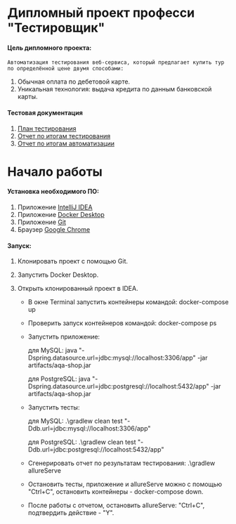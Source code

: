 # Дипломный проект професси "Тестировщик"

#### Цель дипломного проекта:

    Автоматизация тестирования веб-сервиса, который предлагает купить тур по определённой цене двумя способами:

1. Обычная оплата по дебетовой карте.
1. Уникальная технология: выдача кредита по данным банковской карты.

#### Тестовая документация

1. [План тестирования](https://github.com/Dimonstratos/QADiplom/blob/main/Documents/Plan.md)
1. [Отчет по итогам тестирования](https://github.com/Dimonstratos/QADiplom/blob/main/Documents/Report.md)
1. [Отчет по итогам автоматизации](https://github.com/Dimonstratos/QADiplom/blob/main/Documents/Summary.md)

# Начало работы

#### Установка необходимого ПО:
1. Приложение [IntelliJ IDEA](https://www.jetbrains.com/ru-ru/idea/)
1. Приложение [Docker Desktop](https://www.docker.com/products/docker-desktop/)
1. Приложение [Git](https://gitforwindows.org/)
1. Браузер [Google Chrome](https://www.google.ru/intl/ru/chrome/browser-tools/)

#### Запуск:
1. Клонировать проект с помощью Git.
1. Запустить Docker Desktop.
1. Открыть клонированный проект в IDEA.

    - В окне Terminal запустить контейнеры командой:
      docker-compose up

    - Проверить запуск контейнеров командой:
      docker-compose ps

    - Запустить приложение:

      для MySQL:   java "-Dspring.datasource.url=jdbc:mysql://localhost:3306/app" -jar artifacts/aqa-shop.jar

      для PostgreSQL:   java "-Dspring.datasource.url=jdbc:postgresql://localhost:5432/app" -jar artifacts/aqa-shop.jar

    - Запустить тесты:

      для MySQL:   .\gradlew clean test "-Ddb.url=jdbc:mysql://localhost:3306/app"

      для PostgreSQL:   .\gradlew clean test "-Ddb.url=jdbc:postgresql://localhost:5432/app"

    - Сгенерировать отчет по результатам тестирования:
      .\gradlew allureServe

    - Остановить тесты, приложение и allureServe можно с помощью "Ctrl+C",
      остановить контейнеры - docker-compose down.

    - После работы с отчетом, остановить allureServe: "Ctrl+C", подтвердить действие - "Y".